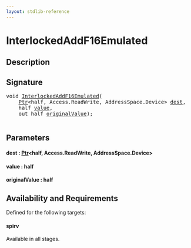 ```yaml
---
layout: stdlib-reference
---
```


# InterlockedAddF16Emulated

## Description





## Signature 

<pre>
<span class="code_keyword">void</span> <a href="interlockedaddf16emulated-0beh.html">InterlockedAddF16Emulated</a>(
    <a href="../types/ptr-0/index.html" class="code_type">Ptr</a>&lt;<span class="code_keyword">half</span>, Access.ReadWrite, AddressSpace.Device&gt; <a href="interlockedaddf16emulated-0beh.html#decl-dest" class="code_param">dest</a>,
    <span class="code_keyword">half</span> <a href="interlockedaddf16emulated-0beh.html#decl-value" class="code_param">value</a>,
    <span class="code_keyword">out</span> <span class="code_keyword">half</span> <a href="interlockedaddf16emulated-0beh.html#decl-originalValue" class="code_param">originalValue</a>);

</pre>

## Parameters

####  <a id="decl-dest"></a>dest  : [Ptr](../types/ptr-0/index.html)\<half, Access\.ReadWrite, AddressSpace\.Device\>
####  <a id="decl-value"></a>value  : half
####  <a id="decl-originalValue"></a>originalValue  : half

## Availability and Requirements

Defined for the following targets:

#### spirv
Available in all stages.



